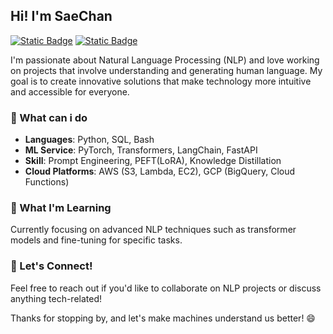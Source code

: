 ## Hi! I'm SaeChan

[![Static Badge](https://img.shields.io/badge/CV-black)](https://github.com/newfull5/newfull5/blob/main/CV.pdf)
[![Static Badge](https://img.shields.io/badge/Blog-black)](https://devjounal.tistory.com/)

I'm passionate about Natural Language Processing (NLP) and love working on projects that involve understanding and generating human language. My goal is to create innovative solutions that make technology more intuitive and accessible for everyone.

### 🔧 What can i do

- **Languages**: Python, SQL, Bash
- **ML Service**: PyTorch, Transformers, LangChain, FastAPI
- **Skill**: Prompt Engineering, PEFT(LoRA), Knowledge Distillation
- **Cloud Platforms**: AWS (S3, Lambda, EC2), GCP (BigQuery, Cloud Functions)

### 🌱 What I'm Learning
Currently focusing on advanced NLP techniques such as transformer models and fine-tuning for specific tasks.

### 💬 Let's Connect!
Feel free to reach out if you'd like to collaborate on NLP projects or discuss anything tech-related!

Thanks for stopping by, and let's make machines understand us better! 😄
